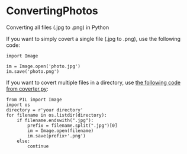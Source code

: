 # ConvertingPhotos
Converting all files (.jpg to .png) in Python

If you want to simply covert a single file (.jpg to .png), use the following code:

```
import Image

im = Image.open('photo.jpg')
im.save('photo.png')
```

If you want to covert multiple files in a directory, use [the following code from coverter.py](https://github.com/elibooklover/ConvertingPhotos/blob/master/converter.py):

```
from PIL import Image
import os
directory = r'your directory'
for filename in os.listdir(directory):
    if filename.endswith(".jpg"):
        prefix = filename.split(".jpg")[0]
        im = Image.open(filename)
        im.save(prefix+'.png')
    else:
        continue
```
